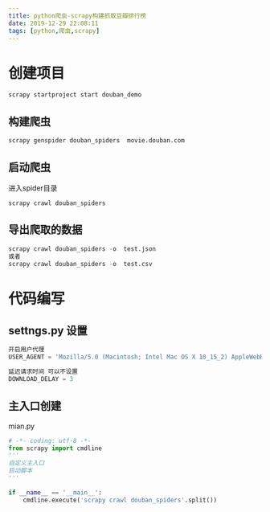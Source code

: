 ```yaml
---
title: python爬虫-scrapy构建抓取豆瓣排行榜
date: 2019-12-29 22:08:11
tags: [python,爬虫,scrapy]
---
```


# 创建项目

```
scrapy startproject start douban_demo
```



## 构建爬虫

```
scrapy genspider douban_spiders  movie.douban.com 
```



## 启动爬虫

进入spider目录

```
scrapy crawl douban_spiders   
```

<!--more-->

## 导出爬取的数据

```python
scrapy crawl douban_spiders -o  test.json
或者
scrapy crawl douban_spiders -o  test.csv
```



# 代码编写

## settngs.py 设置

```python
开启用户代理
USER_AGENT = 'Mozilla/5.0 (Macintosh; Intel Mac OS X 10_15_2) AppleWebKit/537.36 (KHTML, like Gecko) Chrome/79.0.3945.88 Safari/537.36'

延迟请求时间 可以不设置
DOWNLOAD_DELAY = 3
```

## 主入口创建

mian.py

```python
# -*- coding: utf-8 -*-
from scrapy import cmdline
'''
自定义主入口
启动脚本
'''

if __name__ == '__main__':
    cmdline.execute('scrapy crawl douban_spiders'.split())
```



